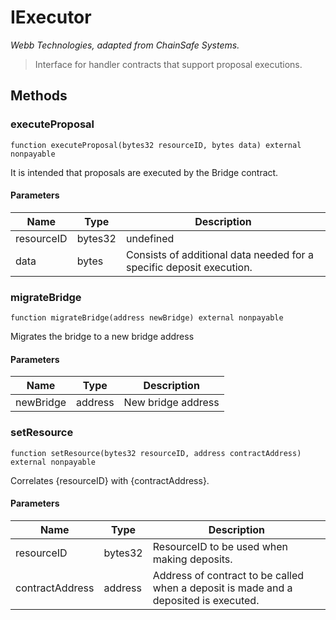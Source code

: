 # IExecutor

*Webb Technologies, adapted from ChainSafe Systems.*

> Interface for handler contracts that support proposal executions.





## Methods

### executeProposal

```solidity
function executeProposal(bytes32 resourceID, bytes data) external nonpayable
```

It is intended that proposals are executed by the Bridge contract.



#### Parameters

| Name | Type | Description |
|---|---|---|
| resourceID | bytes32 | undefined
| data | bytes | Consists of additional data needed for a specific deposit execution.

### migrateBridge

```solidity
function migrateBridge(address newBridge) external nonpayable
```

Migrates the bridge to a new bridge address



#### Parameters

| Name | Type | Description |
|---|---|---|
| newBridge | address | New bridge address

### setResource

```solidity
function setResource(bytes32 resourceID, address contractAddress) external nonpayable
```

Correlates {resourceID} with {contractAddress}.



#### Parameters

| Name | Type | Description |
|---|---|---|
| resourceID | bytes32 | ResourceID to be used when making deposits.
| contractAddress | address | Address of contract to be called when a deposit is made and a deposited is executed.




